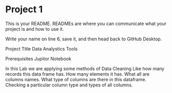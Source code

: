 # Project 1

This is your README. READMEs are where you can communicate what your project is and how to use it.

Write your name on line 6, save it, and then head back to GitHub Desktop.

Project Title
Data Analystics Tools

Prerequisites
Jupitor Notebook

In this Lab we are applying some methods of Data Cleaning
Like how many records this data frame has.
How many elements it has. 
What all are columns names.
What type of columns are there in this dataframe.
Checking a particular column type and types of all columns.





